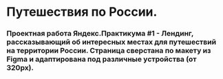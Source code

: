 # Путешествия по России.
### Проектная работа Яндекс.Практикума #1 - Лендинг, рассказывающий об интересных местах для путешествий на территории России. Страница сверстана по макету из Figma и адаптирована под различные устройства (от 320px).
